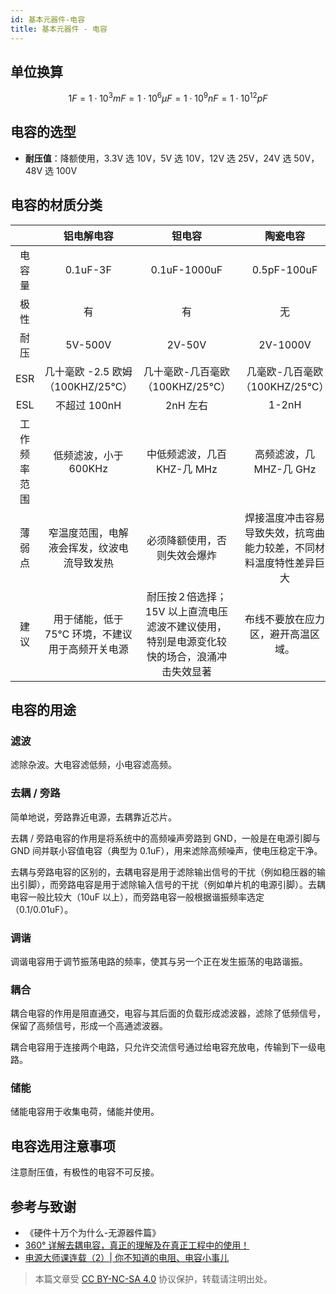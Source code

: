 ```yaml
---
id: 基本元器件-电容
title: 基本元器件 - 电容
---
```


## 单位换算

$$1F=1\cdot10^3mF=1\cdot10^6\mu F=1\cdot10^9nF=1\cdot10^{12}pF$$

## 电容的选型

- **耐压值**：降额使用，3.3V 选 10V，5V 选 10V，12V 选 25V，24V 选 50V，48V 选 100V

## 电容的材质分类

|              |                   铝电解电容                    |                                           钽电容                                           |                              陶瓷电容                              |
| :----------: | :---------------------------------------------: | :----------------------------------------------------------------------------------------: | :----------------------------------------------------------------: |
|    电容量    |                    0.1uF-3F                     |                                        0.1uF-1000uF                                        |                            0.5pF-100uF                             |
|     极性     |                       有                        |                                             有                                             |                                 无                                 |
|     耐压     |                     5V-500V                     |                                           2V-50V                                           |                              2V-1000V                              |
|     ESR      |        几十毫欧 -2.5 欧姆 （100KHZ/25℃）        |                              几十毫欧-几百毫欧（100KHZ/25℃）                               |                   几毫欧-几百毫欧（100KHZ/25℃）                    |
|     ESL      |                  不超过 100nH                   |                                          2nH 左右                                          |                               1-2nH                                |
| 工作频率范围 |              低频滤波，小于 600KHz              |                                中低频滤波，几百 KHZ-几 MHz                                 |                      高频滤波，几 MHZ-几 GHz                       |
|    薄弱点    |   窄温度范围，电解液会挥发，纹波电流导致发热    |                                必须降额使用，否则失效会爆炸                                | 焊接温度冲击容易导致失效，抗弯曲能力较差，不同材料温度特性差异巨大 |
|     建议     | 用于储能，低于 75℃ 环境，不建议用于高频开关电源 | 耐压按２倍选择；15V 以上直流电压滤波不建议使用，特别是电源变化较快的场合，浪涌冲击失效显著 |                 布线不要放在应力区，避开高温区域。                 |

## 电容的用途

### 滤波

滤除杂波。大电容滤低频，小电容滤高频。

### 去耦 / 旁路

简单地说，旁路靠近电源，去耦靠近芯片。

去耦 / 旁路电容的作用是将系统中的高频噪声旁路到 GND，一般是在电源引脚与 GND 间并联小容值电容（典型为 0.1uF），用来滤除高频噪声，使电压稳定干净。

去耦与旁路电容的区别的，去耦电容是用于滤除输出信号的干扰（例如稳压器的输出引脚），而旁路电容是用于滤除输入信号的干扰（例如单片机的电源引脚）。去耦电容一般比较大（10uF 以上），而旁路电容一般根据谐振频率选定（0.1/0.01uF）。

### 调谐

调谐电容用于调节振荡电路的频率，使其与另一个正在发生振荡的电路谐振。

### 耦合

耦合电容的作用是阻直通交，电容与其后面的负载形成滤波器，滤除了低频信号，保留了高频信号，形成一个高通滤波器。

耦合电容用于连接两个电路，只允许交流信号通过给电容充放电，传输到下一级电路。

### 储能

储能电容用于收集电荷，储能并使用。

## 电容选用注意事项

注意耐压值，有极性的电容不可反接。

## 参考与致谢

- 《硬件十万个为什么-无源器件篇》
- [360° 详解去耦电容，真正的理解及在真正工程中的使用！](https://blog.csdn.net/ima_xu/article/details/85008406)
- [电源大师课连载（2）| 你不知道的电阻、电容小事儿](https://mp.weixin.qq.com/s/HUWal1ooXUn9PYKf89oGSQ)

> 本篇文章受 [CC BY-NC-SA 4.0](https://creativecommons.org/licenses/by/4.0/deed.zh) 协议保护，转载请注明出处。

